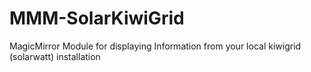 # MMM-SolarKiwiGrid
MagicMirror Module for displaying Information from your local kiwigrid (solarwatt) installation
